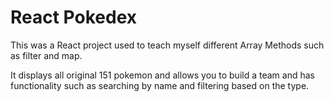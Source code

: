 # React Pokedex

This was a React project used to teach myself different Array Methods such as filter and map.

It displays all original 151 pokemon and allows you to build a team and has functionality such as searching by name and filtering based on the type.


